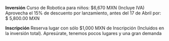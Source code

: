 __Inversión__
Curso de Robotica para niños: $6,670 MXN (Incluye IVA)
Aprovecha el 15% de descuento por lanzamiento, antes del 17 de Abril por: $ 5,800.00 MXN


__Inscripción__
Reserva lugar con sólo $1,000 MXN de Inscripción (Incluidos en la inversión total).
Apresúrate, tenemos pocos lugares y una gran demanda
